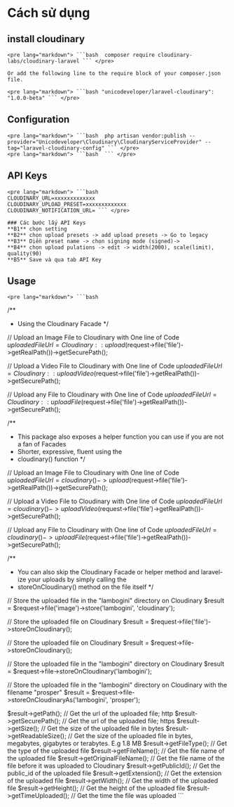 # Cách sử dụng
## install cloudinary
    <pre lang="markdown"> ```bash  composer require cloudinary-labs/cloudinary-laravel ``` </pre>
   
    Or add the following line to the require block of your composer.json file.
    
    <pre lang="markdown"> ```bash "unicodeveloper/laravel-cloudinary": "1.0.0-beta" ``` </pre>
    

## Configuration
    <pre lang="markdown"> ```bash  php artisan vendor:publish --provider="Unicodeveloper\Cloudinary\CloudinaryServiceProvider" --tag="laravel-cloudinary-config" ``` </pre>
    <pre lang="markdown"> ```bash  ``` </pre>
## API Keys
    <pre lang="markdown"> ```bash 
    CLOUDINARY_URL=xxxxxxxxxxxxx
    CLOUDINARY_UPLOAD_PRESET=xxxxxxxxxxxxx
    CLOUDINARY_NOTIFICATION_URL= ``` </pre>

    ### Các bước lấy API Keys
    **B1** chọn setting
    **B2** chọn upload presets -> add upload presets -> Go to legacy
    **B3** Diền preset name -> chọn signing mode (signed)->
    **B4** chọn upload pulations -> edit -> width(2000), scale(limit), quality(90)
    **B5** Save và qua tab API Key 

## Usage

    <pre lang="markdown"> ```bash 
    
/**
*  Using the Cloudinary Facade
*/

// Upload an Image File to Cloudinary with One line of Code
$uploadedFileUrl = Cloudinary::upload($request->file('file')->getRealPath())->getSecurePath();

// Upload a Video File to Cloudinary with One line of Code
$uploadedFileUrl = Cloudinary::uploadVideo($request->file('file')->getRealPath())->getSecurePath();

// Upload any File to Cloudinary with One line of Code
$uploadedFileUrl = Cloudinary::uploadFile($request->file('file')->getRealPath())->getSecurePath();

/**
 *  This package also exposes a helper function you can use if you are not a fan of Facades
 *  Shorter, expressive, fluent using the
 *  cloudinary() function
 */

// Upload an Image File to Cloudinary with One line of Code
$uploadedFileUrl = cloudinary()->upload($request->file('file')->getRealPath())->getSecurePath();

// Upload a Video File to Cloudinary with One line of Code
$uploadedFileUrl = cloudinary()->uploadVideo($request->file('file')->getRealPath())->getSecurePath();

// Upload any File to Cloudinary with One line of Code
$uploadedFileUrl = cloudinary()->uploadFile($request->file('file')->getRealPath())->getSecurePath();



/**
 *  You can also skip the Cloudinary Facade or helper method and laravel-ize your uploads by simply calling the
 *  storeOnCloudinary() method on the file itself
 */

// Store the uploaded file in the "lambogini" directory on Cloudinary
$result = $request->file('image')->store('lambogini', 'cloudinary');

// Store the uploaded file on Cloudinary
$result = $request->file('file')->storeOnCloudinary();

// Store the uploaded file on Cloudinary
$result = $request->file->storeOnCloudinary();

// Store the uploaded file in the "lambogini" directory on Cloudinary
$result = $request->file->storeOnCloudinary('lambogini');

// Store the uploaded file in the "lambogini" directory on Cloudinary with the filename "prosper"
$result = $request->file->storeOnCloudinaryAs('lambogini', 'prosper');


$result->getPath(); // Get the url of the uploaded file; http
$result->getSecurePath(); // Get the url of the uploaded file; https
$result->getSize(); // Get the size of the uploaded file in bytes
$result->getReadableSize(); // Get the size of the uploaded file in bytes, megabytes, gigabytes or terabytes. E.g 1.8 MB
$result->getFileType(); // Get the type of the uploaded file
$result->getFileName(); // Get the file name of the uploaded file
$result->getOriginalFileName(); // Get the file name of the file before it was uploaded to Cloudinary
$result->getPublicId(); // Get the public_id of the uploaded file
$result->getExtension(); // Get the extension of the uploaded file
$result->getWidth(); // Get the width of the uploaded file
$result->getHeight(); // Get the height of the uploaded file
$result->getTimeUploaded(); // Get the time the file was uploaded
    ``` </pre>

